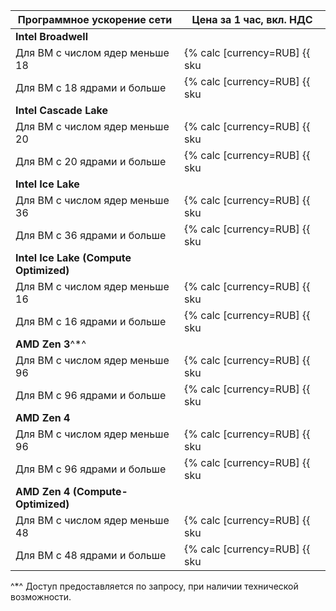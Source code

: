 | Программное ускорение сети | Цена за 1 час, вкл. НДС |
| --- | --- |
| **Intel Broadwell** |
| Для ВМ с числом ядер меньше 18 | {% calc [currency=RUB] {{ sku|RUB|compute.vm.software_accelerated_network.cores.v1|number }} × 2 %} |
| Для ВМ с 18 ядрами и больше | {% calc [currency=RUB] {{ sku|RUB|compute.vm.software_accelerated_network.cores.v1|number }} × 4 %} |
| **Intel Cascade Lake** |
| Для ВМ с числом ядер меньше 20 | {% calc [currency=RUB] {{ sku|RUB|compute.vm.software_accelerated_network.cores.v2|number }} × 2 %} |
| Для ВМ с 20 ядрами и больше | {% calc [currency=RUB] {{ sku|RUB|compute.vm.software_accelerated_network.cores.v2|number }} × 4 %} |
| **Intel Ice Lake** |
| Для ВМ с числом ядер меньше 36 | {% calc [currency=RUB] {{ sku|RUB|compute.vm.software_accelerated_network.cores.v3|number }} × 2 %} |
| Для ВМ с 36 ядрами и больше | {% calc [currency=RUB] {{ sku|RUB|compute.vm.software_accelerated_network.cores.v3|number }} × 4 %} |
| **Intel Ice Lake (Compute Optimized)** |
| Для ВМ с числом ядер меньше 16 | {% calc [currency=RUB] {{ sku|RUB|compute.vm.software_accelerated_network.cores.highfreq-v3|number }} × 2 %} |
| Для ВМ с 16 ядрами и больше | {% calc [currency=RUB] {{ sku|RUB|compute.vm.software_accelerated_network.cores.highfreq-v3|number }} × 4 %} |
| **AMD Zen 3**^*^ |
| Для ВМ с числом ядер меньше 96 | {% calc [currency=RUB] {{ sku|RUB|compute.vm.software_accelerated_network.cores.amd.v1|number }} × 2 %} |
| Для ВМ с 96 ядрами и больше | {% calc [currency=RUB] {{ sku|RUB|compute.vm.software_accelerated_network.cores.amd.v1|number }} × 4 %} |
| **AMD Zen 4** |
| Для ВМ с числом ядер меньше 96 | {% calc [currency=RUB] {{ sku|RUB|compute.vm.software_accelerated_network.cores.v4a|number }} × 2 %} |
| Для ВМ с 96 ядрами и больше | {% calc [currency=RUB] {{ sku|RUB|compute.vm.software_accelerated_network.cores.v4a|number }} × 4 %} |
| **AMD Zen 4 (Compute-Optimized)** |
| Для ВМ с числом ядер меньше 48 | {% calc [currency=RUB] {{ sku|RUB|compute.vm.software_accelerated_network.cores.highfreq-v4a|number }} × 2 %} |
| Для ВМ с 48 ядрами и больше | {% calc [currency=RUB] {{ sku|RUB|compute.vm.software_accelerated_network.cores.highfreq-v4a|number }} × 4 %} |

^*^ Доступ предоставляется по запросу, при наличии технической возможности.


